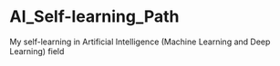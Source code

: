 # AI_Self-learning_Path
My self-learning in Artificial Intelligence (Machine Learning and Deep Learning) field
